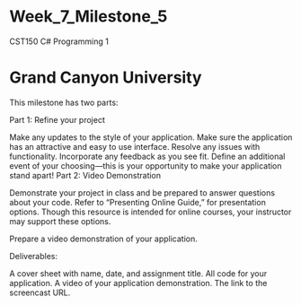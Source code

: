# Week_7_Milestone_5
CST150 C# Programming 1
# Grand Canyon University

This milestone has two parts:

Part 1: Refine your project

Make any updates to the style of your application. Make sure the application has an attractive and easy to use interface.
Resolve any issues with functionality.
Incorporate any feedback as you see fit.
Define an additional event of your choosing—this is your opportunity to make your application stand apart!
Part 2: Video Demonstration

Demonstrate your project in class and be prepared to answer questions about your code. Refer to “Presenting Online Guide,” for presentation options. Though this resource is intended for online courses, your instructor may support these options.

Prepare a video demonstration of your application.

Deliverables:

A cover sheet with name, date, and assignment title.
All code for your application.
A video of your application demonstration.
The link to the screencast URL.
